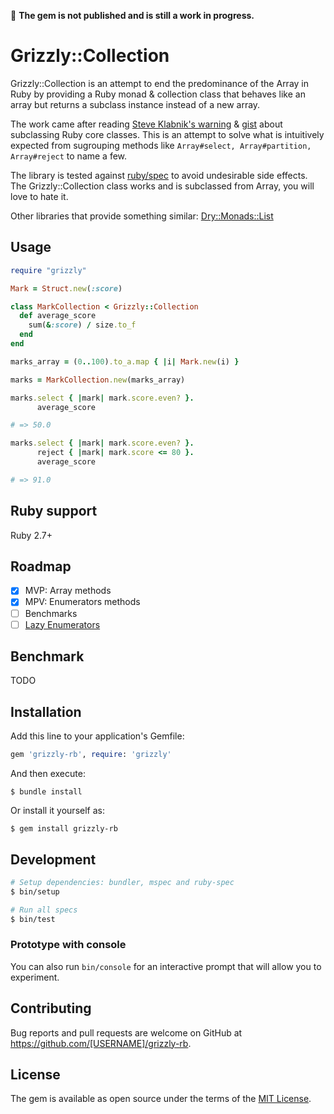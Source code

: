 :construction: **The gem is not published and is still a work in progress.**

# Grizzly::Collection

Grizzly::Collection is an attempt to end the predominance of the Array in Ruby by providing a Ruby monad & collection class that behaves like an array but returns a subclass instance instead of a new array.

The work came after reading [Steve Klabnik's warning](https://steveklabnik.com/writing/beware-subclassing-ruby-core-classes) & [gist](https://gist.github.com/steveklabnik/6071687) about subclassing Ruby core classes. This is an attempt to solve what is intuitively expected from sugrouping methods like `Array#select, Array#partition, Array#reject` to name a few.

The library is tested against [ruby/spec](https://github.com/ruby/spec) to avoid undesirable side effects. The Grizzly::Collection class works and is subclassed from Array, you will love to hate it. 

Other libraries that provide something similar: [Dry::Monads::List](https://dry-rb.org/gems/dry-monads/1.3/list/)

## Usage

```ruby
require "grizzly"

Mark = Struct.new(:score)

class MarkCollection < Grizzly::Collection
  def average_score
    sum(&:score) / size.to_f
  end
end

marks_array = (0..100).to_a.map { |i| Mark.new(i) }

marks = MarkCollection.new(marks_array)

marks.select { |mark| mark.score.even? }.
      average_score

# => 50.0

marks.select { |mark| mark.score.even? }.
      reject { |mark| mark.score <= 80 }.
      average_score

# => 91.0
```

## Ruby support

Ruby 2.7+

## Roadmap

- [X] MVP: Array methods
- [X] MPV: Enumerators methods
- [ ] Benchmarks
- [ ] [Lazy Enumerators](https://github.com/AlexB52/grizzly-rb/issues/2)

## Benchmark

TODO

## Installation

Add this line to your application's Gemfile:

```ruby
gem 'grizzly-rb', require: 'grizzly'
```

And then execute:

    $ bundle install

Or install it yourself as:

    $ gem install grizzly-rb

## Development

```bash
# Setup dependencies: bundler, mspec and ruby-spec
$ bin/setup

# Run all specs
$ bin/test
```

### Prototype with console

You can also run `bin/console` for an interactive prompt that will allow you to experiment.

## Contributing

Bug reports and pull requests are welcome on GitHub at https://github.com/[USERNAME]/grizzly-rb.

## License

The gem is available as open source under the terms of the [MIT License](https://opensource.org/licenses/MIT).
